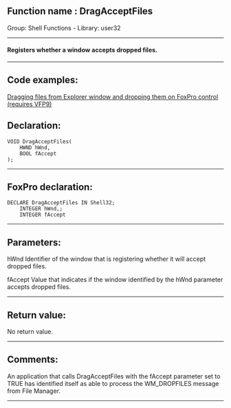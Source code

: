 
## Function name : DragAcceptFiles
Group: Shell Functions - Library: user32    
***  


#### Registers whether a window accepts dropped files.
***  


## Code examples:
[Dragging files from Explorer window and dropping them on FoxPro control (requires VFP9)](../../samples/sample_323.md)  

## Declaration:
```foxpro  
VOID DragAcceptFiles(
	HWND hWnd,
	BOOL fAccept
);  
```  
***  


## FoxPro declaration:
```foxpro  
DECLARE DragAcceptFiles IN Shell32;
	INTEGER hWnd,;
	INTEGER fAccept  
```  
***  


## Parameters:
hWnd
Identifier of the window that is registering whether it will accept dropped files. 

fAccept
Value that indicates if the window identified by the hWnd parameter accepts dropped files.  
***  


## Return value:
No return value. 
  
***  


## Comments:
An application that calls DragAcceptFiles with the fAccept parameter set to TRUE has identified itself as able to process the WM_DROPFILES message from File Manager.   
  
***  

